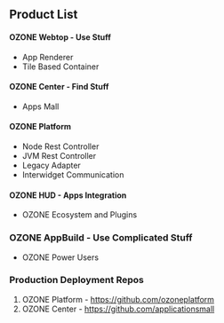 ## Product List

#### OZONE Webtop - Use Stuff
* App Renderer
* Tile Based Container

#### OZONE Center - Find Stuff
* Apps Mall

#### OZONE Platform
* Node Rest Controller 
* JVM Rest Controller
* Legacy Adapter
* Interwidget Communication

#### OZONE HUD - Apps Integration
* OZONE Ecosystem and Plugins

### OZONE AppBuild - Use Complicated Stuff
* OZONE Power Users

### Production Deployment Repos
1. OZONE Platform - https://github.com/ozoneplatform 
2. OZONE Center - https://github.com/applicationsmall
